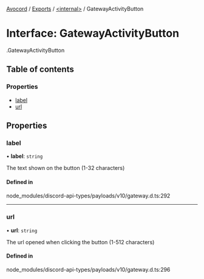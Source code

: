 [Avocord](../README.md) / [Exports](../modules.md) / [<internal\>](../modules/internal_.md) / GatewayActivityButton

# Interface: GatewayActivityButton

[<internal>](../modules/internal_.md).GatewayActivityButton

## Table of contents

### Properties

- [label](internal_.GatewayActivityButton.md#label)
- [url](internal_.GatewayActivityButton.md#url)

## Properties

### label

• **label**: `string`

The text shown on the button (1-32 characters)

#### Defined in

node_modules/discord-api-types/payloads/v10/gateway.d.ts:292

___

### url

• **url**: `string`

The url opened when clicking the button (1-512 characters)

#### Defined in

node_modules/discord-api-types/payloads/v10/gateway.d.ts:296
